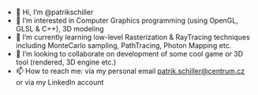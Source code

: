 - 👋 Hi, I’m @patrikschiller
- 👀 I’m interested in Computer Graphics programming (using OpenGL, GLSL & C++), 3D modeling
- 🌱 I’m currently learning low-level Rasterization & RayTracing techniques including MonteCarlo sampling, PathTracing, Photon Mapping etc.
- 💞️ I’m looking to collaborate on development of some cool game or 3D tool (rendered, 3D engine etc.)
- 📫 How to reach me: via my personal email patrik.schiller@centrum.cz or via my LinkedIn account

<!---
patrikschiller/patrikschiller is a ✨ special ✨ repository because its `README.md` (this file) appears on your GitHub profile.
You can click the Preview link to take a look at your changes.
--->
